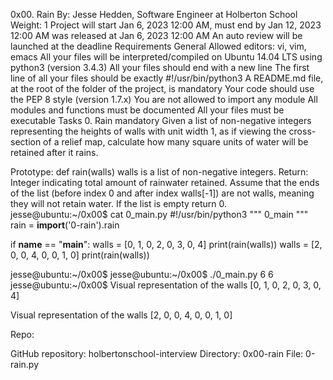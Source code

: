 0x00. Rain
 By: Jesse Hedden, Software Engineer at Holberton School
 Weight: 1
 Project will start Jan 6, 2023 12:00 AM, must end by Jan 12, 2023 12:00 AM
 was released at Jan 6, 2023 12:00 AM
 An auto review will be launched at the deadline
Requirements
General
Allowed editors: vi, vim, emacs
All your files will be interpreted/compiled on Ubuntu 14.04 LTS using python3 (version 3.4.3)
All your files should end with a new line
The first line of all your files should be exactly #!/usr/bin/python3
A README.md file, at the root of the folder of the project, is mandatory
Your code should use the PEP 8 style (version 1.7.x)
You are not allowed to import any module
All modules and functions must be documented
All your files must be executable
Tasks
0. Rain
mandatory
Given a list of non-negative integers representing the heights of walls with unit width 1, as if viewing the cross-section of a relief map, calculate how many square units of water will be retained after it rains.

Prototype: def rain(walls)
walls is a list of non-negative integers.
Return: Integer indicating total amount of rainwater retained.
Assume that the ends of the list (before index 0 and after index walls[-1]) are not walls, meaning they will not retain water.
If the list is empty return 0.
jesse@ubuntu:~/0x00$ cat 0_main.py
#!/usr/bin/python3
"""
0_main
"""
rain = __import__('0-rain').rain

if __name__ == "__main__":
    walls = [0, 1, 0, 2, 0, 3, 0, 4]
    print(rain(walls))
    walls = [2, 0, 0, 4, 0, 0, 1, 0]
    print(rain(walls))

jesse@ubuntu:~/0x00$ 
jesse@ubuntu:~/0x00$ ./0_main.py
6
6
jesse@ubuntu:~/0x00$ 
Visual representation of the walls [0, 1, 0, 2, 0, 3, 0, 4]



Visual representation of the walls [2, 0, 0, 4, 0, 0, 1, 0]



Repo:

GitHub repository: holbertonschool-interview
Directory: 0x00-rain
File: 0-rain.py
